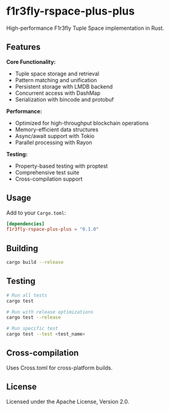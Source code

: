 # f1r3fly-rspace-plus-plus

High-performance F1r3fly Tuple Space implementation in Rust.

## Features

**Core Functionality:**
- Tuple space storage and retrieval
- Pattern matching and unification
- Persistent storage with LMDB backend
- Concurrent access with DashMap
- Serialization with bincode and protobuf

**Performance:**
- Optimized for high-throughput blockchain operations
- Memory-efficient data structures
- Async/await support with Tokio
- Parallel processing with Rayon

**Testing:**
- Property-based testing with proptest
- Comprehensive test suite
- Cross-compilation support

## Usage

Add to your `Cargo.toml`:

```toml
[dependencies]
f1r3fly-rspace-plus-plus = "0.1.0"
```

## Building

```bash
cargo build --release
```

## Testing

```bash
# Run all tests
cargo test

# Run with release optimizations
cargo test --release

# Run specific test
cargo test --test <test_name>
```

## Cross-compilation

Uses Cross.toml for cross-platform builds.

## License

Licensed under the Apache License, Version 2.0.